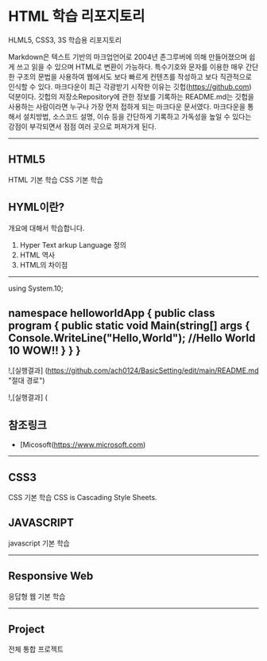 # HTML  학습 리포지토리
HLML5, CSS3, 3S 학습용 리포지토리

Markdown은 텍스트 기반의 마크업언어로 2004년 존그루버에 의해 만들어졌으며 쉽게 쓰고 읽을 수 있으며 HTML로 변환이 가능하다. 특수기호와 문자를 이용한 매우 간단한 구조의 문법을 사용하여 웹에서도 보다 빠르게 컨텐츠를 작성하고 보다 직관적으로 인식할 수 있다. 마크다운이 최근 각광받기 시작한 이유는 깃헙(https://github.com) 덕분이다. 깃헙의 저장소Repository에 관한 정보를 기록하는 README.md는 깃헙을 사용하는 사람이라면 누구나 가장 먼저 접하게 되는 마크다운 문서였다. 마크다운을 통해서 설치방법, 소스코드 설명, 이슈 등을 간단하게 기록하고 가독성을 높일 수 있다는 강점이 부각되면서 점점 여러 곳으로 퍼져가게 된다.

-------------

## HTML5
HTML 기본 학습
CSS 기본 학습

## HYML이란?
개요에 대해서 학습합니다.
1. Hyper Text arkup Language 정의
2. HTML 역사
3. HTML의 차이점
  
  -----------
  using System.10;
  
  namespace helloworldApp {
    public class program {
      public static void Main(string[] args {
        Console.WriteLine("Hello,World");
        //Hello World 10 WOW!!
       }
      }
     }
  ---
  
 !,[실행결과] (https://github.com/ach0124/BasicSetting/edit/main/README.md "절대 경로")
 
 !,[실행결과] ( 
  
  참조링크
  -------
 - [Micosoft(https://www.microsoft.com)

-------------

## CSS3
CSS 기본 학습
  CSS is Cascading Style Sheets.
  

## JAVASCRIPT
javascript 기본 학습

-------------

## Responsive Web
응답형 웹 기본 학습

-------------

## Project
전체 통합 프로젝트
